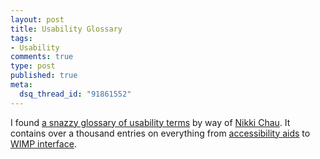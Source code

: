 ```yaml
--- 
layout: post
title: Usability Glossary
tags: 
- Usability
comments: true
type: post
published: true
meta: 
  dsq_thread_id: "91861552"
---
```

I found <a href="http://www.usabilityfirst.com/glossary/">a snazzy glossary of usability terms</a> by way of <a href="http://bluedot.us/users/dragonc">Nikki Chau</a>. It contains over a thousand entries on everything from <a href="http://www.usabilityfirst.com/glossary/main.cgi?function=display_term&term_id=121">accessibility aids</a> to <a href="http://www.usabilityfirst.com/glossary/main.cgi?function=display_term&term_id=88">WIMP interface</a>.
